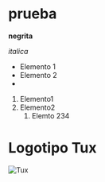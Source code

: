 # prueba
**negrita**

_italica_
* Elemento 1
* Elemento 2
* 
1. Elemento1
3. Elemento2
    1. Elemto 234
# Logotipo Tux
![Tux](/logotipo/tux_españa.jpeg)
